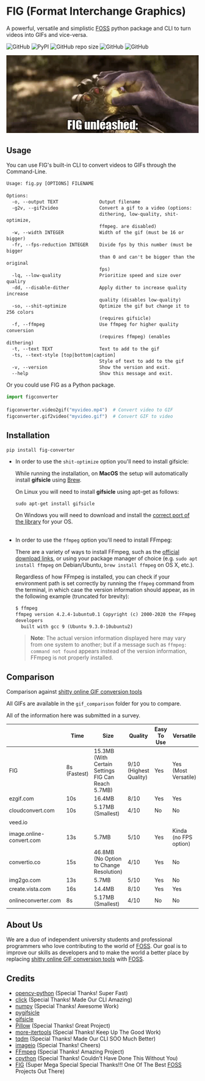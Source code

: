 # FIG (Format Interchange Graphics)
A powerful, versatile and simplistic [FOSS](https://en.wikipedia.org/wiki/Free_and_open-source_software) python package and CLI to turn videos into GIFs and vice-versa.

![GitHub](https://img.shields.io/github/license/dropletOrg/FIG)
![PyPI](https://img.shields.io/pypi/v/fig-converter)
![GitHub repo size](https://img.shields.io/github/repo-size/dropletOrg/FIG)
![GitHub](https://img.shields.io/badge/-WORKING_2019!!!-97CA00?logo=Checkmarx&logoColor=white)
![GitHub](https://img.shields.io/badge/-NOT_CLICKBAIT!!!-cc3300?logo=radar&logoColor=white)

<img src="README-data/unleash.gif"/>

## Usage
You can use FIG's built-in CLI to convert videos to GIFs through the Command-Line.

```
Usage: fig.py [OPTIONS] FILENAME

Options:
  -o, --output TEXT               Output filename
  -g2v, --gif2video               Convert a gif to a video (options:
                                  dithering, low-quality, shit-optimize,
                                  ffmpeg. are disabled)
  -w, --width INTEGER             Width of the gif (must be 16 or bigger)
  -fr, --fps-reduction INTEGER    Divide fps by this number (must be bigger
                                  than 0 and can't be bigger than the original
                                  fps)
  -lq, --low-quality              Prioritize speed and size over qualiry
  -dd, --disable-dither           Apply dither to increase quality increase
                                  quality (disables low-quality)
  -so, --shit-optimize            Optimize the gif but change it to 256 colors
                                  (requires gifsicle)
  -f, --ffmpeg                    Use ffmpeg for higher quality conversion
                                  (requires ffmpeg) (enables dithering)
  -t, --text TEXT                 Text to add to the gif
  -ts, --text-style [top|bottom|caption]
                                  Style of text to add to the gif
  -v, --version                   Show the version and exit.
  --help                          Show this message and exit.
```
Or you could use FIG as a Python package.

```python
import figconverter

figconverter.video2gif("myvideo.mp4")  # Convert video to GIF
figconverter.gif2video("myvideo.gif")  # Convert GIF to video
```

## Installation
```shell
pip install fig-converter
```
 - In order to use the ``shit-optimize`` option you'll need to install gifsicle:

    While running the installation, on **MacOS** the setup will automatically install **gifsicle** using [Brew](https://brew.sh/).
    
    On Linux you will need to install **gifsicle** using apt-get as follows:
    ```shell
    sudo apt-get install gifsicle
    ```
    On Windows you will need to download and install the [correct port of the library](https://eternallybored.org/misc/gifsicle/) for your OS.
    <br><br>
 - In order to use the ``ffmpeg`` option you'll need to install FFmpeg:
    
    There are a variety of ways to install FFmpeg, such as the [official download links](https://ffmpeg.org/download.html), or using your package manager of choice (e.g. `sudo apt install ffmpeg` on Debian/Ubuntu, `brew install ffmpeg` on OS X, etc.).

    Regardless of how FFmpeg is installed, you can check if your environment path is set correctly by running the `ffmpeg` command from the terminal, in which case the version information should appear, as in the following example (truncated for brevity):
    
    ```
    $ ffmpeg
    ffmpeg version 4.2.4-1ubuntu0.1 Copyright (c) 2000-2020 the FFmpeg developers
      built with gcc 9 (Ubuntu 9.3.0-10ubuntu2)
    ```
    
    > **Note**: The actual version information displayed here may vary from one system to another; but if a message such as `ffmpeg: command not found` appears instead of the version information, FFmpeg is not properly installed.
 
## Comparison
Comparison against [shitty online GIF conversion tools](https://www.onlineconverter.com/)

All GIFs are available in the ``gif_comparison`` folder for you to compare.

All of the information here was submitted in a survey.

|                          | Time         | Size                                              | Quality                | Easy To Use | Versatile             | Ads | Worked            |
|--------------------------|--------------|---------------------------------------------------|------------------------|-------------|-----------------------|-----|-------------------|
| FIG                      | 8s (Fastest) | 15.3MB (With Certain Settings FIG Can Reach 5.7MB)| 9/10 (Highest Quality) | Yes         | Yes (Most Versatile)  | 0   | Yes (Most Worked) |
| ezgif.com                | 10s          | 16.4MB                                            | 8/10                   | Yes         | Yes                   | 4   | Yes               |
| cloudconvert.com         | 10s          | 5.17MB (Smallest)                                 | 4/10                   | No          | No                    | 0   | Yes               |
| veed.io                  |              |                                                   |                        |             |                       | 0   | No                |
| image.online-convert.com | 13s          | 5.7MB                                             | 5/10                   | Yes         | Kinda (no FPS option) | 3   | Yes               |
| convertio.co             | 15s          | 46.8MB (No Option to Change Resolution)           | 4/10                   | Yes         | No                    | 2   | Yes               |
| img2go.com               | 13s          | 5.7MB                                             | 5/10                   | Yes         | No                    | 2   | Yes               |
| create.vista.com         | 16s          | 14.4MB                                            | 8/10                   | Yes         | Yes                   | 0   | Yes               |
| onlineconverter.com      | 8s           | 5.17MB (Smallest)                                 | 4/10                   | No          | No                    | 3   | Yes               |  

## About Us
We are a duo of independent university students and professional programmers who love contributing to the world of [FOSS](https://en.wikipedia.org/wiki/Free_and_open-source_software). 
Our goal is to improve our skills as developers and to make the world a better place by replacing [shitty online GIF conversion tools](https://www.onlineconverter.com/) with [FOSS](https://en.wikipedia.org/wiki/Free_and_open-source_software).

## Credits
- [opencv-python](https://github.com/opencv/opencv-python) (Special Thanks! Super Fast)
- [click](https://github.com/pallets/click) (Special Thanks! Made Our CLI Amazing)
- [numpy](https://github.com/numpy/numpy) (Special Thanks! Awesome Work)
- [pygifsicle](https://github.com/LucaCappelletti94/pygifsicle)
- [gifsicle](https://github.com/kohler/gifsicle)
- [Pillow](https://github.com/python-pillow/Pillow) (Special Thanks! Great Project)
- [more-itertools](https://github.com/more-itertools/more-itertools) (Special Thanks! Keep Up The Good Work)
- [tqdm](https://github.com/tqdm/tqdm) (Special Thanks! Made Our CLI SOO Much Better)
- [imageio](https://github.com/imageio/imageio) (Special Thanks! Cheers)
- [FFmpeg](https://github.com/FFmpeg/FFmpeg) (Special Thanks! Amazing Project)
- [cpython](https://github.com/python/cpython) (Special Thanks! Couldn't Have Done This Without You)
- [FIG](https://github.com/dropletOrg/FIG) (Super Mega Special Special Thanks!!! One Of The Best [FOSS](https://en.wikipedia.org/wiki/Free_and_open-source_software) Projects Out There)
  
